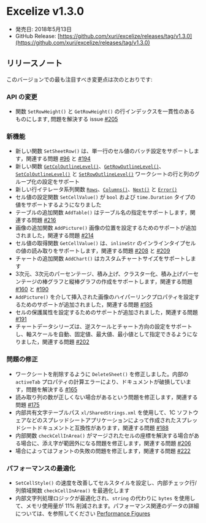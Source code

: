 # Excelize v1.3.0

* 発売日: 2018年5月13日
* GitHub Release: [https://github.com/xuri/excelize/releases/tag/v1.3.0](https://github.com/xuri/excelize/releases/tag/v1.3.0)

## リリースノート

このバージョンでの最も注目すべき変更点は次のとおりです:

### API の変更

* 関数 `SetRowHeight()` と `GetRowHeight()` の行インデックスを一貫性のあるものにします, 問題を解決する issue [#205](https://github.com/xuri/excelize/issues/205)

### 新機能

* 新しい関数 `SetSheetRow()` は、単一行のセル値のバッチ設定をサポートします，関連する問題 [#96](https://github.com/xuri/excelize/issues/96) と [#194](https://github.com/xuri/excelize/issues/194)
* 新しい関数 [`GetColOutlineLevel()`](https://pkg.go.dev/github.com/360EntSecGroup-Skylar/excelize@v1.3.0#File.GetColOutlineLevel)、[`GetRowOutlineLevel()`](https://pkg.go.dev/github.com/360EntSecGroup-Skylar/excelize@v1.3.0#File.GetRowOutlineLevel)、[`SetColOutlineLevel()`](https://pkg.go.dev/github.com/360EntSecGroup-Skylar/excelize@v1.3.0#File.SetColOutlineLevel) と [`SetRowOutlineLevel()`](https://pkg.go.dev/github.com/360EntSecGroup-Skylar/excelize@v1.3.0#File.SetRowOutlineLevel) ワークシートの行と列のグループ化の設定をサポート
* 新しい行イテレータ系列関数 [`Rows`](https://pkg.go.dev/github.com/360EntSecGroup-Skylar/excelize@v1.3.0#Rows)、[`Columns()`](https://pkg.go.dev/github.com/360EntSecGroup-Skylar/excelize@v1.3.0#Rows.Columns)、[`Next()`](https://pkg.go.dev/github.com/360EntSecGroup-Skylar/excelize@v1.3.0#Rows.Next) と [`Error()`](https://pkg.go.dev/github.com/360EntSecGroup-Skylar/excelize@v1.3.0#Rows.Error)
* セル値の設定関数 `SetCellValue()` が `bool` および `time.Duration` タイプの値をサポートするようになりました
* テーブルの追加関数 `AddTable()` はテーブル名の指定をサポートします，関連する問題 [#216](https://github.com/xuri/excelize/issues/216)
* 画像の追加関数 `AddPicture()` 画像の位置を設定するためのサポートが追加されました，関連する問題 [#214](https://github.com/xuri/excelize/issues/214)
* セル値の取得関数 `GetCellValue()` は、`inlineStr` のインラインタイプセルの値の読み取りをサポートします，関連する問題 [#208](https://github.com/xuri/excelize/issues/208) と [#209](https://github.com/xuri/excelize/issues/209)
* チャートの追加関数 `AddChart()` はカスタムチャートサイズをサポートします
* 3次元、3次元のパーセンテージ、積み上げ、クラスター化、積み上げパーセンテージの棒グラフと縦棒グラフの作成をサポートします，関連する問題 [#160](https://github.com/xuri/excelize/issues/160) と [#190](https://github.com/xuri/excelize/issues/190)
* `AddPicture()` を介して挿入された画像のハイパーリンクプロパティを設定するためのサポートが追加されました，関連する問題 [#185](https://github.com/xuri/excelize/issues/185)
* セルの保護属性を設定するためのサポートが追加されました，関連する問題 [#191](https://github.com/xuri/excelize/issues/191)
* チャートデータシリーズは、逆スケールとチャート方向の設定をサポートし、軸スケールを自動、固定値、最大値、最小値として指定できるようになりました，関連する問題 [#202](https://github.com/xuri/excelize/issues/202)

### 問題の修正

* ワークシートを削除するように `DeleteSheet()` を修正しました。内部の `activeTab` プロパティの計算エラーにより、ドキュメントが破損しています，問題を解決する [#165](https://github.com/xuri/excelize/issues/165)
* 読み取り列の数が正しくない場合があるという問題を修正します，関連する問題 [#175](https://github.com/xuri/excelize/issues/175)
* 内部共有文字テーブルパス `xl/SharedStrings.xml` を使用して、1C ソフトウェアなどのスプレッドシートアプリケーションによって作成されたスプレッドシートドキュメントと互換性があります，関連する問題 [#188](https://github.com/xuri/excelize/issues/188)
* 内部関数 `checkCellInArea()` がマージされたセルの座標を解決する場合がある場合に、添え字が範囲外になる問題を修正します，関連する問題 [#206](https://github.com/xuri/excelize/issues/206)
* 場合によってはフォントの失敗の問題を修正します，関連する問題 [#222](https://github.com/xuri/excelize/issues/222)

### パフォーマンスの最適化

* `SetCellStyle()` の速度を改善してセルスタイルを設定し、内部チェック行/列領域関数 `checkCellInArea()` を最適化します
* 内部文字列処理ロジックが最適化され、`string` の代わりに `bytes` を使用して、メモリ使用量が 11% 削減されます。パフォーマンス関連のデータの詳細については、を参照してください [Performance Figures](https://github.com/xuri/excelize/wiki#performance-figures)
